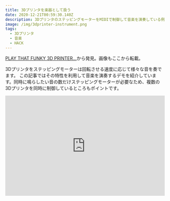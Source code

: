 ```yaml
---
title: 3Dプリンタを楽器として扱う
date: 2020-12-21T00:59:30.140Z
description: 3DプリンタのステッピングモーターをMIDIで制御して音楽を演奏している例を紹介します。
image: /img/3dprinter-instrument.png
tags:
  - 3Dプリンタ
  - 音楽
  - HACK
---
```

[PLAY THAT FUNKY 3D PRINTER…](https://hackaday.com/2020/01/19/play-that-funky-3d-printer/)から発見。画像もここから転載。

3Dプリンタをステッピングモーターは回転させる速度に応じて様々な音を奏でます。
この記事ではその特性を利用して音楽を演奏するデモを紹介しています。同時に鳴らしたい音の数だけステッピングモーターが必要なため、複数の3Dプリンタを同時に制御しているところもポイントです。

<iframe width="100%" height="315" src="https://www.youtube.com/embed/mluO7YGOsOs" frameborder="0" allow="accelerometer; autoplay; clipboard-write; encrypted-media; gyroscope; picture-in-picture" allowfullscreen></iframe>
